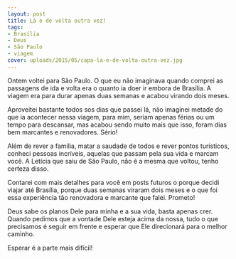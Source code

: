 ```yaml
---
layout: post
title: Lá e de volta outra vez!
tags:
- Brasília
- Deus
- São Paulo
- viagem
cover: uploads/2015/05/capa-la-e-de-volta-outra-vez.jpg
---
```


Ontem voltei para São Paulo. O que eu não imaginava quando comprei as passagens de ida e volta era o quanto ia doer ir embora de Brasília. A viagem era para durar apenas duas semanas e acabou virando dois meses.

Aproveitei bastante todos sos dias que passei lá, não imaginei metade do que ia acontecer nessa viagem, para mim, seriam apenas férias ou um tempo para descansar, mas acabou sendo muito mais que isso, foram dias bem marcantes e renovadores. Sério!

Além de rever a família, matar a saudade de todos e rever pontos turísticos, conheci pessoas incríveis, aquelas que passam pela sua vida e marcam você. A Letícia que saiu de São Paulo, não é a mesma que voltou, tenho certeza disso.

Contarei com mais detalhes para você em posts futuros o porque decidi viajar até Brasília, porque duas semanas viraram dois meses e o que foi essa experiência tão renovadora e marcante que falei. Prometo!

Deus sabe os planos Dele para minha e a sua vida, basta apenas crer. Quando pedimos que a vontade Dele esteja acima da nossa, tudo o que precisamos é seguir em frente e esperar que Ele direcionará para o melhor caminho.

Esperar é a parte mais difícil!

